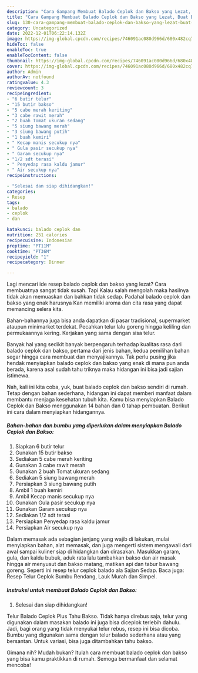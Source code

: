 ```yaml
---
description: "Cara Gampang Membuat Balado Ceplok dan Bakso yang Lezat, Buat Buka Puasa Bisa Manjain Lidah"
title: "Cara Gampang Membuat Balado Ceplok dan Bakso yang Lezat, Buat Buka Puasa Bisa Manjain Lidah"
slug: 130-cara-gampang-membuat-balado-ceplok-dan-bakso-yang-lezat-buat-buka-puasa-bisa-manjain-lidah
category: Uncategorized
date: 2022-12-01T06:22:14.132Z
image: https://img-global.cpcdn.com/recipes/746091ac080d966d/680x482cq70/balado-ceplok-dan-bakso-foto-resep-utama.jpg
hideToc: false
enableToc: true
enableTocContent: false
thumbnail: https://img-global.cpcdn.com/recipes/746091ac080d966d/680x482cq70/balado-ceplok-dan-bakso-foto-resep-utama.jpg
cover: https://img-global.cpcdn.com/recipes/746091ac080d966d/680x482cq70/balado-ceplok-dan-bakso-foto-resep-utama.jpg
author: Admin
authorAv: notfound
ratingvalue: 4.3
reviewcount: 3
recipeingredient:
- "6 butir telur"
- "15 butir bakso"
- "5 cabe merah keriting"
- "3 cabe rawit merah"
- "2 buah Tomat ukuran sedang"
- "5 siung bawang merah"
- "3 siung bawang putih"
- "1 buah kemiri"
- " Kecap manis secukup nya"
- " Gula pasir secukup nya"
- " Garam secukup nya"
- "1/2 sdt terasi"
- " Penyedap rasa kaldu jamur"
- " Air secukup nya"
recipeinstructions:

- "Selesai dan siap dihidangkan!"
categories:
- Resep
tags:
- balado
- ceplok
- dan

katakunci: balado ceplok dan 
nutrition: 251 calories
recipecuisine: Indonesian
preptime: "PT11M"
cooktime: "PT36M"
recipeyield: "1"
recipecategory: Dinner

---
```



Lagi mencari ide resep balado ceplok dan bakso yang lezat? Cara membuatnya sangat tidak susah. Tapi Kalau salah mengolah maka hasilnya tidak akan memuaskan dan bahkan tidak sedap. Padahal balado ceplok dan bakso yang enak harusnya Kan memiliki aroma dan cita rasa yang dapat memancing selera kita.


Bahan-bahannya juga bisa anda dapatkan di pasar tradisional, supermarket ataupun minimarket terdekat. Pecahkan telur lalu goreng hingga keliling dan permukaannya kering. Kerjakan yang sama dengan sisa telur.

Banyak hal yang sedikit banyak berpengaruh terhadap kualitas rasa dari balado ceplok dan bakso, pertama dari jenis bahan, kedua pemilihan bahan segar hingga cara membuat dan menyajikannya. Tak perlu pusing jika hendak menyiapkan balado ceplok dan bakso yang enak di mana pun anda berada, karena asal sudah tahu triknya maka hidangan ini bisa jadi sajian istimewa.


Nah, kali ini kita coba, yuk, buat balado ceplok dan bakso sendiri di rumah. Tetap dengan bahan sederhana, hidangan ini dapat memberi manfaat dalam membantu menjaga kesehatan tubuh kita. Kamu bisa menyiapkan Balado Ceplok dan Bakso menggunakan 14 bahan dan 0 tahap pembuatan. Berikut ini cara dalam menyiapkan hidangannya.

<!--inarticleads1-->

##### Bahan-bahan dan bumbu yang diperlukan dalam menyiapkan Balado Ceplok dan Bakso:

1. Siapkan 6 butir telur
1. Gunakan 15 butir bakso
1. Sediakan 5 cabe merah keriting
1. Gunakan 3 cabe rawit merah
1. Gunakan 2 buah Tomat ukuran sedang
1. Sediakan 5 siung bawang merah
1. Persiapkan 3 siung bawang putih
1. Ambil 1 buah kemiri
1. Ambil  Kecap manis secukup nya
1. Gunakan  Gula pasir secukup nya
1. Gunakan  Garam secukup nya
1. Sediakan 1/2 sdt terasi
1. Persiapkan  Penyedap rasa kaldu jamur
1. Persiapkan  Air secukup nya


Dalam memasak ada sebagian jenjang yang wajib di lakukan, mulai menyiapkan bahan, alat memasak, dan juga mengerti sistem mengawali dari awal sampai kuliner siap di hidangkan dan dirasakan. Masukkan garam, gula, dan kaldu bubuk, aduk rata lalu tambahkan bakso dan air masak hingga air menyusut dan bakso matang, matikan api dan tabur bawang goreng. Seperti ini resep telur ceplok balado ala Sajian Sedap. Baca juga: Resep Telur Ceplok Bumbu Rendang, Lauk Murah dan Simpel. 

<!--inarticleads2-->

##### Instruksi untuk membuat Balado Ceplok dan Bakso:


1. Selesai dan siap dihidangkan!

Telur Balado Ceplok Plus Tahu Bakso. Tidak hanya direbus saja, telur yang digunakan dalam masakan balado ini juga bisa diceplok terlebih dahulu. Jadi, bagi orang yang tidak menyukai telur rebus, resep ini bisa dicoba. Bumbu yang digunakan sama dengan telur balado sederhana atau yang bersantan. Untuk variasi, bisa juga ditambahkan tahu bakso. 

Gimana nih? Mudah bukan? Itulah cara membuat balado ceplok dan bakso yang bisa kamu praktikkan di rumah. Semoga bermanfaat dan selamat mencoba!
